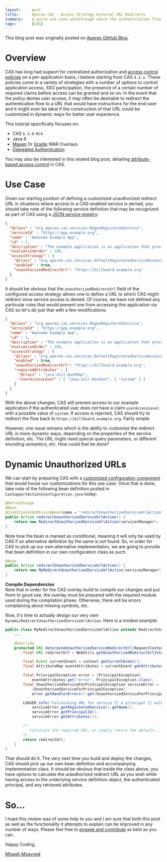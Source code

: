 ```yaml
---
layout:     post
title:      Apereo CAS - Access Strategy External URL Redirects
summary:    A quick use case walkthrough where the authentication flow in CAS is to be redirected to a customized external URL if service access is denied.
tags:       [CAS]
---
```


<div class="alert alert-success"><i class="far fa-lightbulb"></i> This blog post was originally posted on <a href="https://github.com/apereo/apereo.github.io">Apereo GitHub Blog</a>.</div>

# Overview

CAS has long had support for centralized authorization and [access control policies](https://apereo.github.io/cas/5.3.x/installation/Configuring-Service-Access-Strategy.html) on a per-application basis, I believe starting from CAS `4.2.x`. These policies come in a variety of strategies with a number of options to control application access, SSO participation, the presence of a certain number of required claims before access can be granted and so on. In the event that the policy denies user access, it may often be desirable to redirect the authentication flow to a URL that would have instructions for the end-user and it might even be ideal if the construction of that URL could be customized in dynamic ways for better user experience.

<script async src="https://pagead2.googlesyndication.com/pagead/js/adsbygoogle.js"></script>
<ins class="adsbygoogle"
     style="display:block; text-align:center;"
     data-ad-layout="in-article"
     data-ad-format="fluid"
     data-ad-client="ca-pub-8081398210264173"
     data-ad-slot="3789603713"></ins>
<script>
     (adsbygoogle = window.adsbygoogle || []).push({});
</script>

This tutorial specifically focuses on:

- CAS `5.3.0-RC4`
- Java 8
- [Maven](https://github.com/apereo/cas-overlay-template) Or [Gradle](https://github.com/apereo/cas-gradle-overlay-template) WAR Overlays
- [Delegated Authentication](https://apereo.github.io/cas/5.3.x/integration/Delegate-Authentication.html)

You may also be interested in this related blog post, detailing [attribute-based access control](https://fawnoos.com/2018/02/20/cas-service-rbac-attributeresolution/) in CAS.

# Use Case

Given our starting position of defining a customized unauthorized redirect URL in situations where access to a CAS-enabled service is denied, you should take note of the following service definition that may be recognized as part of CAS using a [JSON service registry](https://apereo.github.io/cas/5.3.x/installation/JSON-Service-Management.html):

```json
{
  "@class" : "org.apereo.cas.services.RegexRegisteredService",
  "serviceId" : "https://app.example.org",
  "name" : "Awesome Example App",
  "id" : 1,
  "description" : "The example application is an application that provides examples",
  "evaluationOrder" : 100,
  "accessStrategy" : {
    "@class" : "org.apereo.cas.services.DefaultRegisteredServiceAccessStrategy",
    "enabled" : true,
    "unauthorizedRedirectUrl": "https://billboard.example.org"
  }
}
```

It should be obvious that the `unauthorizedRedirectUrl` field of the configured access strategy allows one to define a URL to which CAS might redirect once service access is denied. Of course, we have not defined any particular rules that would prevent one from accessing this application via CAS so let's do just that with a few modifications:

```json
{
  "@class" : "org.apereo.cas.services.RegexRegisteredService",
  "serviceId" : "https://app.example.org",
  "name" : "Awesome Example App",
  "id" : 1,
  "description" : "The example application is an application that provides examples",
  "evaluationOrder" : 100,
  "accessStrategy" : {
    "@class" : "org.apereo.cas.services.DefaultRegisteredServiceAccessStrategy",
    "enabled" : true,
    "unauthorizedRedirectUrl": "https://billboard.example.org",
    "requiredAttributes" : {
      "@class" : "java.util.HashMap",
      "userAccessLevel" : [ "java.util.HashSet", [ "system" ] ]
    }
  }
}
```

With the above changes, CAS will prevent access to our example application if the authenticated user does *not* have a claim `userAccessLevel` with a possible value of `system`. If access is rejected, CAS should try to redirect the flow back to `https://billboard.example.org`. Fairly simple.

However, one issue remains which is the ability to customize the redirect URL in more dynamic ways, depending on the properties of the service definition, etc. The URL might need special query parameters, or different encoding semantics, etc. How could that be done?

# Dynamic Unauthorized URLs

We can start by preparing CAS with a [customized configuration component](https://apereo.github.io/cas/5.3.x/installation/Configuration-Management-Extensions.html) that would house our customizations for this use case. Once that is done, take note of the following bean definition posted in `CasSupportActionsConfiguration.java` today:

```java
@RefreshScope
@Bean
@ConditionalOnMissingBean(name = "redirectUnauthorizedServiceUrlAction")
public Action redirectUnauthorizedServiceUrlAction() {
    return new RedirectUnauthorizedServiceUrlAction(servicesManager);
}
```

Note how the bean is marked as conditional, meaning it will only be used by CAS if an alternative definition by the same is *not* found. So, in order for CAS to pick up our own alternative implementation, we are going to provide that bean definition in our own configuration class as such:

```java
@Bean
public Action redirectUnauthorizedServiceUrlAction() {
    return new MyRedirectUnauthorizedServiceUrlAction(servicesManager);
}
```

<div class="alert alert-info">
<strong>Compile Dependencies</strong><br/>Note that in order for the CAS overlay build to compile our changes and put them to good use, the overlay must be prepared with the required module used during the compilation phase. Otherwise, there will be errors complaining about missing symbols, etc.</div>

Now, it's time to actually design our very own `DynamicRedirectUnauthorizedServiceUrlAction`. Here is a modest example:

```java
public class MyRedirectUnauthorizedServiceUrlAction extends RedirectUnauthorizedServiceUrlAction {
    ...

    @Override
    protected URI determineUnauthorizedServiceRedirectUrl(RequestContext context) {
        final URI redirectUrl = WebUtils.getUnauthorizedRedirectUrlIntoFlowScope(context);

        final Event currentEvent = context.getCurrentEvent();
        final AttributeMap eventAttributes = currentEvent.getAttributes();

        final PrincipalException error = (PrincipalException)
            eventAttributes.get("error", PrincipalException.class);
        final UnauthorizedServiceForPrincipalException serviceError =
            (UnauthorizedServiceForPrincipalException)
            error.getHandlerErrors().get(UnauthorizedServiceForPrincipalException.class.getSimpleName());

        LOGGER.info("Calculating URL for service {} & principal {} with attributes {}",
            serviceError.getRegisteredService().getName(),
            serviceError.getPrincipalId(),
            serviceError.getAttributes());

        /*
           Calculate the required URI, or simply return the default...
        */
        return redirectUrl;
    }
}
```

That should do it. The very next time you build and deploy the changes, CAS should pick up our own bean definition and accompanying implementation class. It should be obvious that inside the class above, you have options to calculate the unauthorized redirect URL as you wish while having access to the underlying service definition object, the authenticated principal, and any retrieved attributes.

# So...

I hope this review was of some help to you and I am sure that both this post as well as the functionality it attempts to explain can be improved in any number of ways. Please feel free to [engage and contribute](https://apereo.github.io/cas/developer/Contributor-Guidelines.html) as best as you can.

Happy Coding,

[Misagh Moayyed](https://fawnoos.com)
